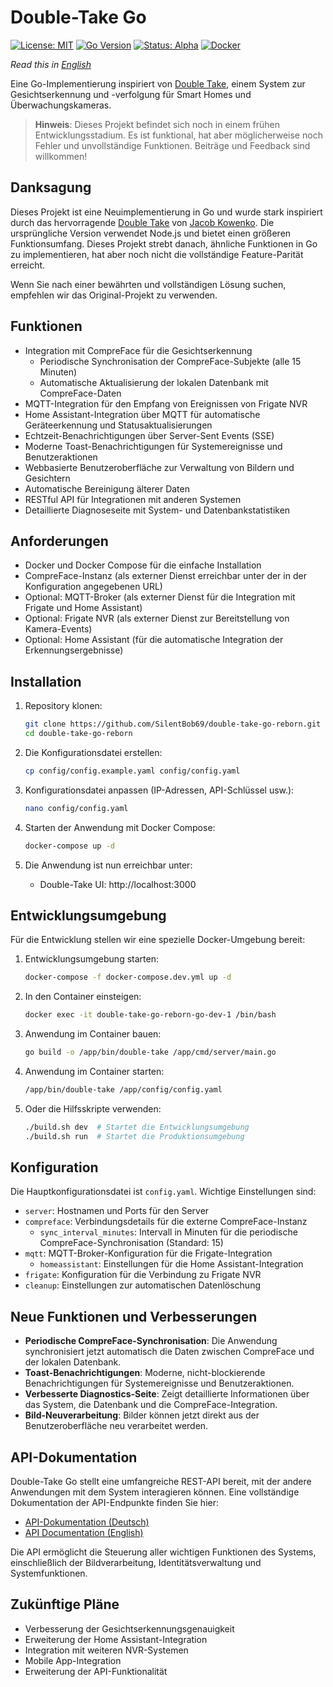 # Double-Take Go

[![License: MIT](https://img.shields.io/badge/License-MIT-yellow.svg)](https://opensource.org/licenses/MIT)
[![Go Version](https://img.shields.io/badge/Go-1.24-blue.svg)](https://golang.org)
[![Status: Alpha](https://img.shields.io/badge/Status-Alpha-red.svg)]()
[![Docker](https://img.shields.io/badge/Docker-Required-blue.svg)]()

*Read this in [English](README.en.md)*

Eine Go-Implementierung inspiriert von [Double Take](https://github.com/jakowenko/double-take), einem System zur Gesichtserkennung und -verfolgung für Smart Homes und Überwachungskameras.

> **Hinweis**: Dieses Projekt befindet sich noch in einem frühen Entwicklungsstadium. Es ist funktional, hat aber möglicherweise noch Fehler und unvollständige Funktionen. Beiträge und Feedback sind willkommen!

## Danksagung

Dieses Projekt ist eine Neuimplementierung in Go und wurde stark inspiriert durch das hervorragende [Double Take](https://github.com/jakowenko/double-take) von [Jacob Kowenko](https://github.com/jakowenko). Die ursprüngliche Version verwendet Node.js und bietet einen größeren Funktionsumfang. Dieses Projekt strebt danach, ähnliche Funktionen in Go zu implementieren, hat aber noch nicht die vollständige Feature-Parität erreicht.

Wenn Sie nach einer bewährten und vollständigen Lösung suchen, empfehlen wir das Original-Projekt zu verwenden.

## Funktionen

- Integration mit CompreFace für die Gesichtserkennung
  - Periodische Synchronisation der CompreFace-Subjekte (alle 15 Minuten)
  - Automatische Aktualisierung der lokalen Datenbank mit CompreFace-Daten
- MQTT-Integration für den Empfang von Ereignissen von Frigate NVR
- Home Assistant-Integration über MQTT für automatische Geräteerkennung und Statusaktualisierungen
- Echtzeit-Benachrichtigungen über Server-Sent Events (SSE)
- Moderne Toast-Benachrichtigungen für Systemereignisse und Benutzeraktionen
- Webbasierte Benutzeroberfläche zur Verwaltung von Bildern und Gesichtern
- Automatische Bereinigung älterer Daten
- RESTful API für Integrationen mit anderen Systemen
- Detaillierte Diagnoseseite mit System- und Datenbankstatistiken

## Anforderungen

- Docker und Docker Compose für die einfache Installation
- CompreFace-Instanz (als externer Dienst erreichbar unter der in der Konfiguration angegebenen URL)
- Optional: MQTT-Broker (als externer Dienst für die Integration mit Frigate und Home Assistant)
- Optional: Frigate NVR (als externer Dienst zur Bereitstellung von Kamera-Events)
- Optional: Home Assistant (für die automatische Integration der Erkennungsergebnisse)

## Installation

1. Repository klonen:
   ```bash
   git clone https://github.com/SilentBob69/double-take-go-reborn.git
   cd double-take-go-reborn
   ```

2. Die Konfigurationsdatei erstellen:
   ```bash
   cp config/config.example.yaml config/config.yaml
   ```

3. Konfigurationsdatei anpassen (IP-Adressen, API-Schlüssel usw.):
   ```bash
   nano config/config.yaml
   ```

4. Starten der Anwendung mit Docker Compose:
   ```bash
   docker-compose up -d
   ```

5. Die Anwendung ist nun erreichbar unter:
   - Double-Take UI: http://localhost:3000

## Entwicklungsumgebung

Für die Entwicklung stellen wir eine spezielle Docker-Umgebung bereit:

1. Entwicklungsumgebung starten:
   ```bash
   docker-compose -f docker-compose.dev.yml up -d
   ```

2. In den Container einsteigen:
   ```bash
   docker exec -it double-take-go-reborn-go-dev-1 /bin/bash
   ```

3. Anwendung im Container bauen:
   ```bash
   go build -o /app/bin/double-take /app/cmd/server/main.go
   ```

4. Anwendung im Container starten:
   ```bash
   /app/bin/double-take /app/config/config.yaml
   ```

5. Oder die Hilfsskripte verwenden:
   ```bash
   ./build.sh dev  # Startet die Entwicklungsumgebung
   ./build.sh run  # Startet die Produktionsumgebung
   ```

## Konfiguration

Die Hauptkonfigurationsdatei ist `config.yaml`. Wichtige Einstellungen sind:

- `server`: Hostnamen und Ports für den Server
- `compreface`: Verbindungsdetails für die externe CompreFace-Instanz
  - `sync_interval_minutes`: Intervall in Minuten für die periodische CompreFace-Synchronisation (Standard: 15)
- `mqtt`: MQTT-Broker-Konfiguration für die Frigate-Integration
  - `homeassistant`: Einstellungen für die Home Assistant-Integration
- `frigate`: Konfiguration für die Verbindung zu Frigate NVR
- `cleanup`: Einstellungen zur automatischen Datenlöschung

## Neue Funktionen und Verbesserungen

- **Periodische CompreFace-Synchronisation**: Die Anwendung synchronisiert jetzt automatisch die Daten zwischen CompreFace und der lokalen Datenbank.
- **Toast-Benachrichtigungen**: Moderne, nicht-blockierende Benachrichtigungen für Systemereignisse und Benutzeraktionen.
- **Verbesserte Diagnostics-Seite**: Zeigt detaillierte Informationen über das System, die Datenbank und die CompreFace-Integration.
- **Bild-Neuverarbeitung**: Bilder können jetzt direkt aus der Benutzeroberfläche neu verarbeitet werden.

## API-Dokumentation

Double-Take Go stellt eine umfangreiche REST-API bereit, mit der andere Anwendungen mit dem System interagieren können. Eine vollständige Dokumentation der API-Endpunkte finden Sie hier:

- [API-Dokumentation (Deutsch)](docs/API.md)
- [API Documentation (English)](docs/API.en.md)

Die API ermöglicht die Steuerung aller wichtigen Funktionen des Systems, einschließlich der Bildverarbeitung, Identitätsverwaltung und Systemfunktionen.

## Zukünftige Pläne

- Verbesserung der Gesichtserkennungsgenauigkeit
- Erweiterung der Home Assistant-Integration
- Integration mit weiteren NVR-Systemen
- Mobile App-Integration
- Erweiterung der API-Funktionalität

